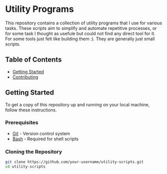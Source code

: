 # Utility Programs

This repository contains a collection of utility programs that I use for various tasks. These scripts aim to simplify and automate repetitive processes, or for some task I thought as usefule but could not find any direct tool for it. For some tools just felt like building them :). They are generally just small scripts.

## Table of Contents

- [Getting Started](#getting-started)
- [Contributing](#contributing)

## Getting Started

To get a copy of this repository up and running on your local machine, follow these instructions.

### Prerequisites

- [Git](https://git-scm.com/) - Version control system
- [Bash](https://www.gnu.org/software/bash/) - Required for shell scripts

### Cloning the Repository

```bash
git clone https://github.com/your-username/utility-scripts.git
cd utility-scripts
```